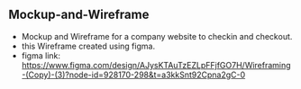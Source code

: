 ## Mockup-and-Wireframe
- Mockup and Wireframe for a company website to checkin and checkout.
- this Wireframe created using figma.
- figma link: https://www.figma.com/design/AJysKTAuTzEZLpFFjfGO7H/Wireframing-(Copy)-(3)?node-id=928170-298&t=a3kkSnt92Cpna2gC-0
